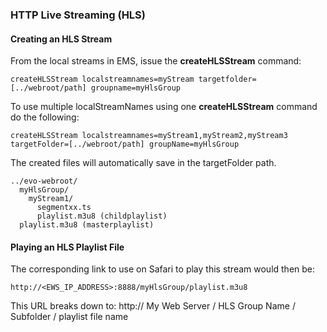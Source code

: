 ### HTTP Live Streaming (HLS)

#### Creating an HLS Stream

From the local streams in EMS, issue the **createHLSStream** command:

    createHLSStream localstreamnames=myStream targetfolder=[../webroot/path] groupname=myHlsGroup

To use multiple localStreamNames using one **createHLSStream** command do the following:

    createHLSStream localstreamnames=myStream1,myStream2,myStream3 targetFolder=[../webroot/path] groupName=myHlsGroup

The created files will automatically save in the targetFolder path.

    ../evo-webroot/
      myHlsGroup/
        myStream1/
          segmentxx.ts
          playlist.m3u8 (childplaylist)
      playlist.m3u8 (masterplaylist)

#### Playing an HLS Playlist File

The corresponding link to use on Safari to play this stream would then be:

    http://<EWS_IP_ADDRESS>:8888/myHlsGroup/playlist.m3u8

This URL breaks down to: http:// My Web Server / HLS Group Name / Subfolder / playlist file name

